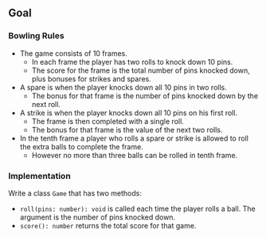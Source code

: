 
## Goal

### Bowling Rules

- The game consists of 10 frames.
  - In each frame the player has two rolls to knock down 10 pins.
  - The score for the frame is the total number of pins knocked down, plus bonuses for strikes and spares.
- A spare is when the player knocks down all 10 pins in two rolls.
  - The bonus for that frame is the number of pins knocked down by the next roll.
- A strike is when the player knocks down all 10 pins on his first roll.
  - The frame is then completed with a single roll.
  - The bonus for that frame is the value of the next two rolls.
- In the tenth frame a player who rolls a spare or strike is allowed to roll the extra balls to complete the frame.
  - However no more than three balls can be rolled in tenth frame.

### Implementation

Write a class `Game` that has two methods:

- `roll(pins: number): void` is called each time the player rolls a ball.
The argument is the number of pins knocked down.
- `score(): number` returns the total score for that game.